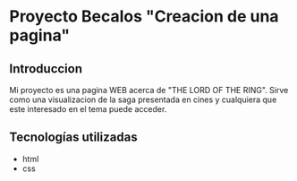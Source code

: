 # Proyecto Becalos "Creacion de una pagina"
##  Introduccion
Mi proyecto es una pagina WEB acerca de "THE LORD OF THE RING".
Sirve como una visualizacion de la saga presentada en cines y cualquiera que este interesado en el tema puede acceder.
## Tecnologías utilizadas
- html
- css
